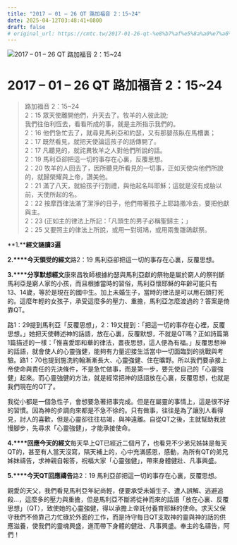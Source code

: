 ```yaml
---
title: "2017 – 01 – 26 QT 路加福音 2：15~24"
date: 2025-04-12T03:48:41+0800
draft: false
# original_url: https://cmtc.tw/2017-01-26-qt-%e8%b7%af%e5%8a%a0%e7%a6%8f%e9%9f%b3-2%ef%bc%9a1524
---
```


![2017 – 01 – 26 QT 路加福音 2：15\~24](/images/qt.jpg   "2017 – 01 – 26 QT 路加福音 2：15\~24")

# 2017 – 01 – 26 QT 路加福音 2：15\~24

> 路加福音 2：15\~24  
> 2：15 眾天使離開他們，升天去了。牧羊的人彼此說;  
> 我們往伯利恆去，看看所成的事，就是主所指示我們的。  
> 2：16 他們急忙去了，就尋見馬利亞和約瑟，又有那嬰孩臥在馬槽裏；  
> 2：17 既然看見，就把天使論這孩子的話傳開了。  
> 2：17 凡聽見的，就詫異牧羊之人對他們所說的話。  
> 2：19 馬利亞卻把這一切的事存在心裏，反覆思想。  
> 2：20 牧羊的人回去了，因所聽見所看見的一切事，正如天使向他們所說的，就歸榮耀與上帝，讚美他。  
> 2：21 滿了八天，就給孩子行割禮，與他起名叫耶穌；這就是沒有成胎以前，天使所起的名。  
> 2：22 按摩西律法滿了潔淨的日子，他們帶著孩子上耶路撒冷去，要把他獻與主。  
> 2：23 (正如主的律法上所記：「凡頭生的男子必稱聖歸主；」  
> 2：25 又要照主的律法上所說，或用一對斑鳩，或用兩隻雛鴿獻祭。

**1.****經文誦讀3遍**

**2.****今天領受的經文**路2：19 馬利亞卻把這一切的事存在心裏，反覆思想。

**3.****分享默想經文**康來昌牧師根據約瑟與馬利亞獻的祭物是屬於窮人的祭判斷馬利亞是窮人家的小孩，而且根據當時的習俗，馬利亞懷耶穌的年齡可能只有13、14歲，等於是現在的國中生。加上未婚生子，當時的律法是可以用石頭打死的。這麼年輕的女孩子，承受這麼多的壓力、重擔，馬利亞怎麼渡過的？答案是倚靠QT。

路1：29提到馬利亞「反覆思想」，2：19又提到：「把這一切的事存在心裡，反覆思想。」她把天使轉述神的話語，放在心裏，反覆默想，不就是QT嗎？正如詩篇第1篇描述的一樣：「惟喜愛耶和華的律法，晝夜思想，這人便為有福。」反覆思想神的話語，就會使人的心靈強健，能夠有力量迎接生活當中一切面臨到的挑戰與考驗。路1：70也提到施洗約翰漸漸長大、心靈強健、住在曠野。所以我們要承接上帝使命與責任的先決條件，不是急忙做事，而是第一步，要先使自己的「心靈強健」起來。而心靈強健的方法，就是經常把神的話語放在心裏，反覆思想，也就是我們現在的QT了。

我從小都是一個急性子，會想要急著把事完成。但是在屬靈的事情上，這是很不好的習慣。因為神的步調向來都是不急不徐的。只有做事，往往是為了讓別人看得見，討人的喜歡，但是心靈卻往往枯竭，與神遠離。自從QT之後，主就幫助我放慢腳步，先尋求「心靈強健」，才能承接使命。

**4.****回應今天的經文**每天早上QT已經近二個月了，也看見不少弟兄姊妹是每天QT的，甚至有人當天沒寫，隔天補上的，心中充滿感恩，感動，為所有QT的弟兄姊妹禱告，求神親自報答，祝福大家「心靈強健」，帶來身體健壯、凡事興盛。

**5.****今天QT回應禱告**路2：19 馬利亞卻把這一切的事存在心裏，反覆思想。

親愛的天父，我們看見馬利亞年紀尚輕，便要承受未婚生子、遭人誤解、逃避追殺…，這麼多的壓力與重擔，但是馬利亞不斷將從神而來的話語「放在心裏、反覆思想」（QT），致使她的心靈強健，得以承擔上帝託付養育耶穌的使命。求天父保守我們不倚靠己力忙碌於外面的工作，而是持守每日QT支取神的靈與神的話的供應滋養，使我們的靈魂興盛，進而帶下身體的健壯、凡事興盛。奉主的名禱告，阿們！